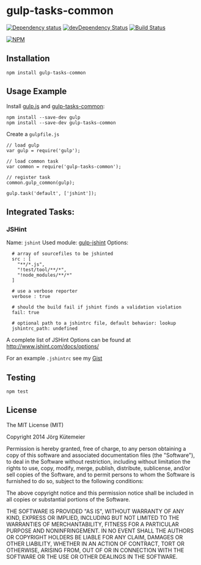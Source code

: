 # gulp-tasks-common

[![Dependency status](http://img.shields.io/david/jkuetemeier/gulp-tasks-common.svg?style=flat)](https://david-dm.org/jkuetemeier/gulp-tasks-common)
[![devDependency Status](http://img.shields.io/david/dev/jkuetemeier/gulp-tasks-common.svg?style=flat)](https://david-dm.org/jkuetemeier/gulp-tasks-common#info=devDependencies)
[![Build Status](http://img.shields.io/travis/jkuetemeier/gulp-tasks-common.svg?style=flat&branch=master)](https://travis-ci.org/jkuetemeier/gulp-tasks-common)

[![NPM](https://nodei.co/npm/gulp-tasks-common.svg?style=flat)](https://npmjs.org/package/gulp-tasks-common)

## Installation

    npm install gulp-tasks-common

## Usage Example

Install [gulp.js](https://github.com/gulpjs/gulp) and [gulp-tasks-common](https://github.com/jkuetemeier/gulp-tasks-common):

```
npm install --save-dev gulp
npm install --save-dev gulp-tasks-common
```

Create a `gulpfile.js`

```
// load gulp
var gulp = require('gulp');

// load common task
var common = require('gulp-tasks-common');

// register task
common.gulp_common(gulp);

gulp.task('default', ['jshint']);
```

## Integrated Tasks:

### JSHint

Name: `jshint`
Used module: [gulp-jshint](https://github.com/spenceralger/gulp-jshint)
Options:

```
  # array of sourcefiles to be jshinted
  src : [
    "**/*.js",
    "!test/tool/**/*",
    "!node_modules/**/*"
  ]

  # use a verbose reporter
  verbose : true

  # should the build fail if jshint finds a validation violation
  fail: true

  # optional path to a jshintrc file, default behavior: lookup
  jshintrc_path: undefined

```

A complete list of JSHint Options can be found at http://www.jshint.com/docs/options/

For an example `.jshintrc` see my [Gist](https://gist.github.com/jkuetemeier/a2a1072e10873717c507)

## Testing

    npm test

## License

The MIT License (MIT)

Copyright 2014 Jörg Kütemeier

Permission is hereby granted, free of charge, to any person obtaining a copy
of this software and associated documentation files (the "Software"), to deal
in the Software without restriction, including without limitation the rights
to use, copy, modify, merge, publish, distribute, sublicense, and/or sell
copies of the Software, and to permit persons to whom the Software is
furnished to do so, subject to the following conditions:

The above copyright notice and this permission notice shall be included in
all copies or substantial portions of the Software.

THE SOFTWARE IS PROVIDED "AS IS", WITHOUT WARRANTY OF ANY KIND, EXPRESS OR
IMPLIED, INCLUDING BUT NOT LIMITED TO THE WARRANTIES OF MERCHANTABILITY,
FITNESS FOR A PARTICULAR PURPOSE AND NONINFRINGEMENT. IN NO EVENT SHALL THE
AUTHORS OR COPYRIGHT HOLDERS BE LIABLE FOR ANY CLAIM, DAMAGES OR OTHER
LIABILITY, WHETHER IN AN ACTION OF CONTRACT, TORT OR OTHERWISE, ARISING FROM,
OUT OF OR IN CONNECTION WITH THE SOFTWARE OR THE USE OR OTHER DEALINGS IN
THE SOFTWARE.
